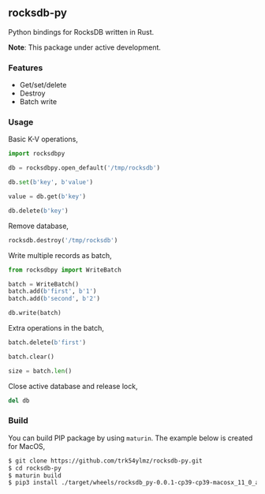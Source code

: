## rocksdb-py

Python bindings for RocksDB written in Rust.

**Note**: This package under active development.

### Features

* Get/set/delete
* Destroy
* Batch write

### Usage

Basic K-V operations,

```python
import rocksdbpy

db = rocksdbpy.open_default('/tmp/rocksdb')

db.set(b'key', b'value')

value = db.get(b'key')

db.delete(b'key')
```

Remove database,

```python
rocksdb.destroy('/tmp/rocksdb')
```

Write multiple records as batch,

```python
from rocksdbpy import WriteBatch

batch = WriteBatch()
batch.add(b'first', b'1')
batch.add(b'second', b'2')

db.write(batch)
```

Extra operations in the batch,

```python
batch.delete(b'first')

batch.clear()

size = batch.len()
```

Close active database and release lock,

```python
del db
```

### Build

You can build PIP package by using `maturin`. The example below is created for MacOS,

```bash
$ git clone https://github.com/trk54ylmz/rocksdb-py.git
$ cd rocksdb-py
$ maturin build
$ pip3 install ./target/wheels/rocksdb_py-0.0.1-cp39-cp39-macosx_11_0_arm64.whl
```

